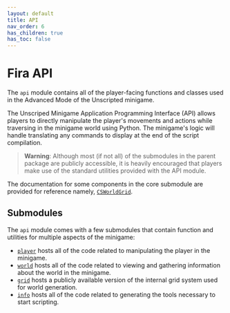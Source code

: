 ```yaml
---
layout: default
title: API
nav_order: 6
has_children: true
has_toc: false
---
```


# Fira API

The `api` module contains all of the player-facing functions and classes used in the
    Advanced Mode of the Unscripted minigame.

The Unscriped Minigame Application Programming Interface (API) allows players to directly
    manipulate the player's movements and actions while traversing in the minigame world using
    Python. The minigame's logic will handle translating any commands to display at the end of the
    script compilation.

> **Warning**: Although most (if not all) of the submodules in the parent package are publicly accessible,
> it is heavily encouraged that players make use of the standard utilities provided with
> the API module.

   The documentation for some components in the core submodule are provided for reference namely,
    [`CSWorldGrid`](./grid.html#csworldgrid).

## Submodules

The `api` module comes with a few submodules that contain function and utilities for multiple
    aspects of the minigame:

- [`player`](./player.html) hosts all of the code related to manipulating the player in the minigame.
- [`world`](./world.html) hosts all of the code related to viewing and gathering information about the world
    in the minigame.
- [`grid`](./grid.html) hosts a publicly available version of the internal grid system used for world generation.
- [`info`](./info.html) hosts all of the code related to generating the tools necessary to start scripting.